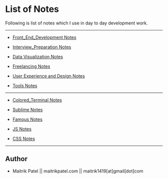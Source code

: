 # List of Notes
Following is list of notes which I use in day to day development work. 

---

- [Front_End_Development Notes](Front_End_Development.md)

- [Interview_Preparation Notes](Interview_Preparation.md)

- [Data Visualization Notes](dataviz.md)

- [Freelancing Notes](Freelancing.md)

- [User Experience and Design Notes](UX.md)

- [Tools Notes](Tools.md)

---

- [Colored_Terminal Notes](Bash_Zsh.md)

- [Sublime Notes](Sublime.md)

- [Famous Notes](Famous.md)

- [JS Notes](JS.md)

- [CSS Notes](JS.md)


---
## Author

- Maitrik Patel || maitrikpatel.com || maitrik1419[at]gmail[dot]com